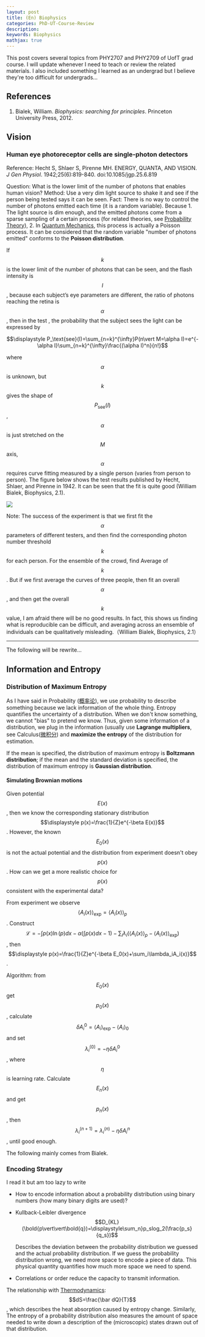 ```yaml
---
layout: post
title: (En) Biophysics
categories: PhD-UT-Course-Review
description: 
keywords: Biophysics
mathjax: true
---
```


This post covers several topics from PHY2707 and PHY2709 of UofT grad course. I will update whenever I need to teach or review the related materials. I also included something I learned as an undergrad but I believe they're too difficult for undergrads...

## References

1. Bialek, William. *Biophysics: searching for principles*. Princeton University Press, 2012.

## Vision

### Human eye photoreceptor cells are single-photon detectors

Reference: Hecht S, Shlaer S, Pirenne MH. ENERGY, QUANTA, AND VISION. *J Gen Physiol*. 1942;25(6):819-840. doi:10.1085/jgp.25.6.819

Question: What is the lower limit of the number of photons that enables human vision? Method: Use a very dim light source to shake it and see if the person being tested says it can be seen. Fact: There is no way to control the number of photons emitted each time (it is a random variable). Because 1. The light source is dim enough, and the emitted photons come from a sparse sampling of a certain process (for related theories, see [Probability Theory](https://shi200005.github.io/2021/10/02/Probability/)), 2. In [Quantum Mechanics](https://shi200005.github.io/2022/08/20/Quantum-Mechanics/), this process is actually a Poisson process. It can be considered that the random variable "number of photons emitted" conforms to the **Poisson distribution**.

If $$k$$ is the lower limit of the number of photons that can be seen, and the flash intensity is $$I$$, because each subject’s eye parameters are different, the ratio of photons reaching the retina is $$\alpha$$, then in the test , the probability that the subject sees the light can be expressed by

$$\displaystyle P_\text{see}(I)=\sum_{n=k}^{\infty}P(n\vert M=\alpha I)=e^{-\alpha I}\sum_{n=k}^{\infty}\frac{(\alpha I)^n}{n!}$$

where $$\alpha$$ is unknown, but $$k$$ gives the shape of $$P_\text{see}(I)$$, $$\alpha$$ is just stretched on the $$M$$ axis, $$\alpha$$ requires curve fitting measured by a single person (varies from person to person). The figure below shows the test results published by Hecht, Shlaer, and Pirenne in 1942. It can be seen that the fit is quite good (William Bialek, Biophysics, 2.1).

![](/images/blog/Biophysics_Vision.jpg)

Note: The success of the experiment is that we first fit the $$\alpha$$ parameters of different testers, and then find the corresponding photon number threshold $$k$$ for each person. For the ensemble of the crowd, find Average of $$k$$. But if we first average the curves of three people, then fit an overall $$\alpha$$, and then get the overall $$k$$ value, I am afraid there will be no good results. In fact, this shows us finding what is reproducible can be difficult, and averaging across an ensemble of individuals can be qualitatively misleading.（William Bialek, Biophysics, 2.1）

---

The following will be rewrite...

## Information and Entropy

### Distribution of Maximum Entropy

As I have said in Probability ([概率论](https://shi200005.github.io/2021/10/02/Probability/)), we use probability to describe something because we lack information of the whole thing. Entropy quantifies the uncertainty of a distribution. When we don't know something, we cannot "bias" to pretend we know. Thus, given some information of a distribution, we plug in the information (usually use **Lagrange multipliers**, see Calculus([微积分](https://shi200005.github.io/2021/09/30/Calculus/)) and **maximize the entropy** of the distribution for estimation. 

If the mean is specified, the distribution of maximum entropy is **Boltzmann distribution**; if the mean and the standard deviation is specified, the distribution of maximum entropy is **Gaussian distribution**.

#### Simulating Brownian motions

Given potential $$E(x)$$, then we know the corresponding stationary distribution $$\displaystyle p(x)=\frac{1}{Z}e^{-\beta E(x)}$$. However, the known $$E_0(x)$$ is not the actual potential and the distribution from experiment doesn't obey $$p(x)$$. How can we get a more realistic choice for $$p(x)$$ consistent with the experimental data?

From experiment we observe $$\langle A_i(x)\rangle_\text{exp}=\langle A_i(x)\rangle_p$$. Construct $$\displaystyle\mathcal L=-\int p(x)\ln(p)dx-\alpha(\int p(x)dx-1)-\sum_i\lambda_i(\langle A_i(x)\rangle_p-\langle A_i(x)\rangle_\text{exp})$$, then $$\displaystyle p(x)=\frac{1}{Z}e^{-\beta E_0(x)+\sum_i\lambda_iA_i(x)}$$.

Algorithm: from $$E_0(x)$$ get $$p_0(x)$$, calculate $$\delta A_i^0=\langle A_i\rangle_\text{exp}-\langle A_i\rangle_0$$ and set $$\lambda_i^{(0)}=-\eta\delta A_i^0$$, where $$\eta$$ is learning rate. Calculate $$E_n(x)$$ and get $$p_n(x)$$, then $$\lambda_i^{(n+1)}=\lambda_i^{(n)}-\eta\delta A_i^n$$, until good enough.



















The following mainly comes from Bialek.

### Encoding Strategy

I read it but am too lazy to write

- How to encode information about a probability distribution using binary numbers (how many binary digits are used)?

- Kullback-Leibler divergence $$D_{KL}(\bold{p\vert\vert\bold{q})=\displaystyle\sum_n}p_slog_2(\frac{p_s}{q_s})$$    

  Describes the deviation between the probability distribution we guessed and the actual probability distribution. If we guess the probability distribution wrong, we need more space to encode a piece of data. This physical quantity quantifies how much more space we need to spend. 

- Correlations or order reduce the capacity to transmit information. 

The relationship with [Thermodynamics](https://shi200005.github.io/2021/10/11/Thermodynamics/): $$dS=\frac{\bar dQ}{T}$$, which describes the heat absorption caused by entropy change. Similarly, The entropy of a probability distribution also measures the amount of space needed to write down a description of the (microscopic) states drawn out of that distribution.

